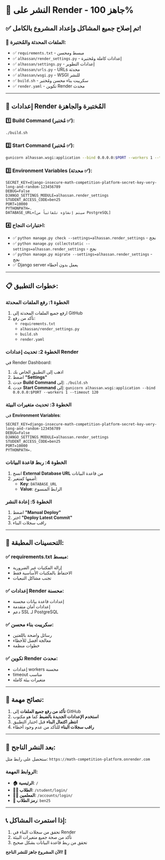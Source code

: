 # 🚀 النشر على Render - جاهز 100%

## ✅ تم إصلاح جميع المشاكل وإعداد المشروع بالكامل!

### 📁 الملفات المحدثة والمُختبرة:
- ✅ `requirements.txt` - مبسط ومحسن
- ✅ `alhassan/render_settings.py` - إعدادات كاملة ومُختبرة
- ✅ `alhassan/settings.py` - إعدادات التطوير
- ✅ `alhassan/urls.py` - URLs محدثة
- ✅ `alhassan/wsgi.py` - WSGI للنشر
- ✅ `build.sh` - سكريبت بناء محسن ومُختبر
- ✅ `render.yaml` - تكوين Render محدث

---

## 🔧 إعدادات Render المُختبرة والجاهزة

### 1️⃣ Build Command (مُختبر ✅):
```bash
./build.sh
```

### 2️⃣ Start Command (مُختبر ✅):
```bash
gunicorn alhassan.wsgi:application --bind 0.0.0.0:$PORT --workers 1 --timeout 120
```

### 3️⃣ Environment Variables (محدثة ✅):
```
SECRET_KEY=django-insecure-math-competition-platform-secret-key-very-long-and-random-123456789
DEBUG=False
DJANGO_SETTINGS_MODULE=alhassan.render_settings
STUDENT_ACCESS_CODE=ben25
PORT=10000
PYTHONPATH=.
DATABASE_URL=[سيتم إنشاؤه تلقائياً من PostgreSQL]
```

### 4️⃣ اختبارات النجاح:
- ✅ `python manage.py check --settings=alhassan.render_settings` - نجح
- ✅ `python manage.py collectstatic --settings=alhassan.render_settings` - نجح
- ✅ `python manage.py migrate --settings=alhassan.render_settings` - نجح
- ✅ Django server يعمل بدون أخطاء

---

## 📋 خطوات التطبيق:

### الخطوة 1: رفع الملفات المحدثة
1. ارفع جميع الملفات المحدثة إلى GitHub
2. تأكد من رفع:
   - `requirements.txt`
   - `alhassan/render_settings.py`
   - `build.sh`
   - `render.yaml`

### الخطوة 2: تحديث إعدادات Render
في Render Dashboard:
1. اذهب إلى التطبيق الخاص بك
2. اضغط **"Settings"**
3. حدث **Build Command** إلى: `./build.sh`
4. حدث **Start Command** إلى: `gunicorn alhassan.wsgi:application --bind 0.0.0.0:$PORT --workers 1 --timeout 120`

### الخطوة 3: تحديث متغيرات البيئة
في **Environment Variables**:
```
SECRET_KEY=django-insecure-math-competition-platform-secret-key-very-long-and-random-123456789
DEBUG=False
DJANGO_SETTINGS_MODULE=alhassan.render_settings
STUDENT_ACCESS_CODE=ben25
PORT=10000
PYTHONPATH=.
```

### الخطوة 4: ربط قاعدة البيانات
1. انسخ **External Database URL** من قاعدة البيانات
2. أضفها كمتغير:
   - **Key**: `DATABASE_URL`
   - **Value**: الرابط المنسوخ

### الخطوة 5: إعادة النشر
1. اضغط **"Manual Deploy"**
2. اختر **"Deploy Latest Commit"**
3. راقب سجلات البناء

---

## 🎯 التحسينات المطبقة:

### ✅ requirements.txt مبسط:
- إزالة المكتبات غير الضرورية
- الاحتفاظ بالمكتبات الأساسية فقط
- تجنب مشاكل التبعيات

### ✅ إعدادات Render محسنة:
- إعدادات قاعدة بيانات محسنة
- إعدادات أمان متقدمة
- دعم SSL لـ PostgreSQL

### ✅ سكريبت بناء محسن:
- رسائل واضحة باللغتين
- معالجة أفضل للأخطاء
- خطوات منظمة

### ✅ تكوين Render محدث:
- إعدادات workers محسنة
- timeout مناسب
- متغيرات بيئة كاملة

---

## 🚨 نصائح مهمة:

1. **تأكد من رفع جميع الملفات** إلى GitHub
2. **استخدم الإعدادات الجديدة بالضبط** كما هو مكتوب
3. **انتظر اكتمال البناء** قبل اختبار التطبيق
4. **راقب سجلات البناء** للتأكد من عدم وجود أخطاء

---

## 🎉 بعد النشر الناجح:

ستحصل على رابط مثل:
`https://math-competition-platform.onrender.com`

### الروابط المهمة:
- **🏠 الرئيسية**: `/`
- **👨‍🎓 الطلاب**: `/student/login/`
- **👨‍🏫 المعلمين**: `/accounts/login/`
- **🔑 رمز الطلاب**: `ben25`

---

## 📞 إذا استمرت المشاكل:

1. تحقق من سجلات البناء في Render
2. تأكد من صحة جميع متغيرات البيئة
3. تحقق من ربط قاعدة البيانات بشكل صحيح

**الآن المشروع جاهز للنشر الناجح! 🚀**
